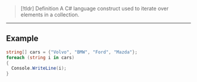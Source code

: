 > [!tldr] Definition
> A C# language construct used to iterate over elements in a collection.

---

## Example
```csharp
string[] cars = {"Volvo", "BMW", "Ford", "Mazda"};
foreach (string i in cars) 
{
  Console.WriteLine(i);
}
```